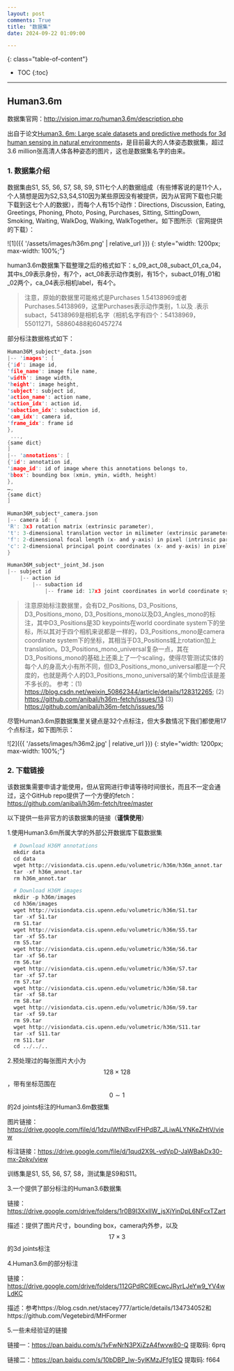 ```yaml
---
layout: post
comments: True
title: "数据集"
date: 2024-09-22 01:09:00

---
```


<!--more-->

{: class="table-of-content"}
* TOC
{:toc}

---

## Human3.6m

数据集官网：http://vision.imar.ro/human3.6m/description.php

出自于论文[Human3. 6m: Large scale datasets and predictive methods for 3d human sensing in natural environments](https://ieeexplore.ieee.org/abstract/document/6682899)，是目前最大的人体姿态数据集，超过3.6 million张高清人体各种姿态的图片，这也是数据集名字的由来。

### 1. 数据集介绍

数据集由S1, S5, S6, S7, S8, S9, S11七个人的数据组成（有些博客说的是11个人，个人猜想是因为S2,S3,S4,S10因为某些原因没有被提供，因为从官网下载也只能下载到这七个人的数据），而每个人有15个动作：Directions, Discussion, Eating, Greetings, Phoning, Photo, Posing, Purchases, Sitting, SittingDown, Smoking, Waiting, WalkDog, Walking, WalkTogether。如下图所示（官网提供的下载）：

![1]({{ '/assets/images/h36m.png' | relative_url }})
{: style="width: 1200px; max-width: 100%;"}

human3.6m数据集下载整理之后的格式如下：s_09_act_08_subact_01_ca_04，其中s_09表示身份，有7个，act_08表示动作类别，有15个，subact_01有_01和_02两个，ca_04表示相机label，有4个。

> 注意，原始的数据里可能格式是Purchases 1.54138969或者Purchases.54138969，这里Purchases表示动作类别，1.以及 .表示subact，54138969是相机名字（相机名字有四个：54138969，55011271，58860488和60457274

部分标注数据格式如下：

```c
Human36M_subject*_data.json
|-- 'images': [
{'id': image id, 
'file_name': image file name, 
'width': image width, 
'height': image height, 
'subject': subject id, 
'action_name': action name, 
'action_idx': action id, 
'subaction_idx': subaction id, 
'cam_idx': camera id, 
'frame_idx': frame id
},
 ..., 
{same dict}
]
|-- 'annotations': [
{'id': annotation id,
'image_id': id of image where this annotations belongs to,
'bbox': bounding box (xmin, ymin, width, height)
},
…,
{same dict}
]

Human36M_subject*_camera.json
|-- camera id: {
'R': 3x3 rotation matrix (extrinsic parameter),
't': 3-dimensional translation vector in milimeter (extrinsic parameter),
'f': 2-dimensional focal length (x- and y-axis) in pixel (intrinsic parameter),
'c': 2-dimensional principal point coordinates (x- and y-axis) in pixel (intrinsic parameter)
}

Human36M_subject*_joint_3d.json
|-- subject id
    |-- action id
        |-- subaction id
            |-- frame id: 17x3 joint coordinates in world coordinate system (not camera-centered coordinate system. you need to multiply camera extrinsic matrix to transform it to camera-centered coordinates) in milimeter.
```

> 注意原始标注数据里，会有D2_Positions, D3_Positions, D3_Positions_mono, D3_Positions_mono以及D3_Angles_mono的标注，其中D3_Positions是3D keypoints在world coordinate system下的坐标，所以其对于四个相机来说都是一样的，D3_Positions_mono是camera coordinate system下的坐标，其相当于D3_Positions城上rotation加上translation。D3_Positions_mono_universal复杂一点，其在D3_Positions_mono的基础上还乘上了一个scaling，使得尽管测试实体的每个人的身高大小有所不同，但D3_Positions_mono_universal都是一个尺度的，也就是两个人的D3_Positions_mono_universal的某个limb应该是差不多长的。
> 参考：(1) https://blog.csdn.net/weixin_50862344/article/details/128312265; (2) https://github.com/anibali/h36m-fetch/issues/13 (3) https://github.com/anibali/h36m-fetch/issues/16

尽管Human3.6m原数据集里关键点是32个点标注，但大多数情况下我们都使用17个点标注，如下图所示：

![2]({{ '/assets/images/h36m2.jpg' | relative_url }})
{: style="width: 1200px; max-width: 100%;"}


### 2. 下载链接
该数据集需要申请才能使用，但从官网进行申请等待时间很长，而且不一定会通过，这个GitHub repo提供了一个方便的fetch：https://github.com/anibali/h36m-fetch/tree/master

以下提供一些非官方的该数据集的链接（**谨慎使用**）

1.使用Human3.6m所属大学的外部公开数据库下载数据集

```python
  # Download H36M annotations
  mkdir data
  cd data
  wget http://visiondata.cis.upenn.edu/volumetric/h36m/h36m_annot.tar
  tar -xf h36m_annot.tar
  rm h36m_annot.tar

  # Download H36M images
  mkdir -p h36m/images
  cd h36m/images
  wget http://visiondata.cis.upenn.edu/volumetric/h36m/S1.tar
  tar -xf S1.tar
  rm S1.tar
  wget http://visiondata.cis.upenn.edu/volumetric/h36m/S5.tar
  tar -xf S5.tar
  rm S5.tar
  wget http://visiondata.cis.upenn.edu/volumetric/h36m/S6.tar
  tar -xf S6.tar
  rm S6.tar
  wget http://visiondata.cis.upenn.edu/volumetric/h36m/S7.tar
  tar -xf S7.tar
  rm S7.tar
  wget http://visiondata.cis.upenn.edu/volumetric/h36m/S8.tar
  tar -xf S8.tar
  rm S8.tar
  wget http://visiondata.cis.upenn.edu/volumetric/h36m/S9.tar
  tar -xf S9.tar
  rm S9.tar
  wget http://visiondata.cis.upenn.edu/volumetric/h36m/S11.tar
  tar -xf S11.tar
  rm S11.tar
  cd ../../..
```
  
2.预处理过的每张图片大小为$$128 \times 128$$，带有坐标范围在$$0 \sim 1$$的2d joints标注的Human3.6m数据集

图片链接：https://drive.google.com/file/d/1dzuIWfNBxvIFHPdB7_JLiwALYNKeZHtV/view

标注链接：https://drive.google.com/file/d/1qud2X9L-vdVpD-JaWBakDx30-mx-2pkv/view

训练集是S1, S5, S6, S7, S8，测试集是S9和S11。

3.一个提供了部分标注的Human3.6数据集

链接：https://drive.google.com/drive/folders/1r0B9I3XxIIW_jsXjYinDpL6NFcxTZart

描述：提供了图片尺寸，bounding box，camera内外参，以及$$17 \times 3$$的3d joints标注

4.Human3.6m的部分标注

链接：https://drive.google.com/drive/folders/112GPdRC9IEcwcJRyrLJeYw9_YV4wLdKC

描述：参考https://blog.csdn.net/stacey777/article/details/134734052和https://github.com/Vegetebird/MHFormer

5.一些未经验证的链接

链接一：https://pan.baidu.com/s/1vFwNrN3PXiZzA4fwvw80-Q 提取码: 6prq

链接二：https://pan.baidu.com/s/10bDBP_Iw-5ylKMzJFfg1EQ 提取码: f664




